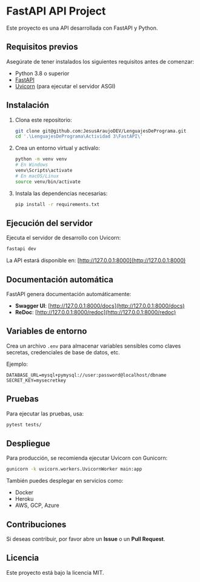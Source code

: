 # FastAPI API Project

Este proyecto es una API desarrollada con FastAPI y Python.

## Requisitos previos

Asegúrate de tener instalados los siguientes requisitos antes de comenzar:

- Python 3.8 o superior
- [FastAPI](https://fastapi.tiangolo.com/)
- [Uvicorn](https://www.uvicorn.org/) (para ejecutar el servidor ASGI)

## Instalación

1. Clona este repositorio:
   ```sh
   git clone git@github.com:JesusAraujoDEV/LenguajesDePrograma.git
   cd '.\LenguajesDePrograma\Actividad 3\FastAPI\'  
   ```
2. Crea un entorno virtual y actívalo:
   ```sh
   python -m venv venv
   # En Windows
   venv\Scripts\activate
   # En macOS/Linux
   source venv/bin/activate
   ```
3. Instala las dependencias necesarias:
   ```sh
   pip install -r requirements.txt
   ```

## Ejecución del servidor

Ejecuta el servidor de desarrollo con Uvicorn:
```sh
fastapi dev
```

La API estará disponible en: [http://127.0.0.1:8000](http://127.0.0.1:8000)

## Documentación automática

FastAPI genera documentación automáticamente:

- **Swagger UI**: [http://127.0.0.1:8000/docs](http://127.0.0.1:8000/docs)
- **ReDoc**: [http://127.0.0.1:8000/redoc](http://127.0.0.1:8000/redoc)

## Variables de entorno

Crea un archivo `.env` para almacenar variables sensibles como claves secretas, credenciales de base de datos, etc.

Ejemplo:
```
DATABASE_URL=mysql+pymysql://user:password@localhost/dbname
SECRET_KEY=mysecretkey
```

## Pruebas

Para ejecutar las pruebas, usa:
```sh
pytest tests/
```

## Despliegue

Para producción, se recomienda ejecutar Uvicorn con Gunicorn:
```sh
gunicorn -k uvicorn.workers.UvicornWorker main:app
```

También puedes desplegar en servicios como:
- Docker
- Heroku
- AWS, GCP, Azure

## Contribuciones

Si deseas contribuir, por favor abre un **Issue** o un **Pull Request**.

## Licencia

Este proyecto está bajo la licencia MIT.
